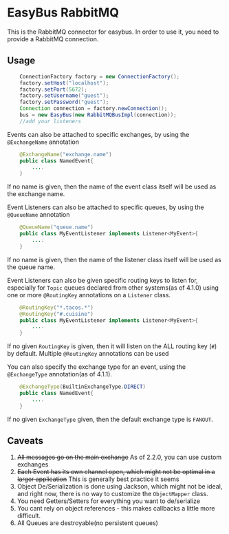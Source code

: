 # EasyBus RabbitMQ

This is the RabbitMQ connector for easybus. In order to use it, you need to provide a 
RabbitMQ connection.

## Usage

```java
    ConnectionFactory factory = new ConnectionFactory();
    factory.setHost("localhost");
    factory.setPort(5672);
    factory.setUsername("guest");
    factory.setPassword("guest");
    Connection connection = factory.newConnection();
    bus = new EasyBus(new RabbitMQBusImpl(connection));
    //add your listeners
```

Events can also be attached to specific exchanges, by using the ``@ExchangeName`` annotation

```java
    @ExchangeName("exchange.name")
    public class NamedEvent{
        ....
    }
```

If no name is given, then the name of the event class itself will be used as the exchange name.


Event Listeners can also be attached to specific queues, by using the ``@QueueName`` annotation

```java
    @QueueName("queue.name")
    public class MyEventListener implements Listener<MyEvent>{
        ....
    }
```

If no name is given, then the name of the listener class itself will be used as the queue name.


Event Listeners can also be given specific routing keys to listen for, especially for ``Topic`` queues
declared from other systems(as of 4.1.0) using one or more ``@RoutingKey`` annotations on a ``Listener`` class.

```java
    @RoutingKey("*.tacos.*")
    @RoutingKey("#.cuisine")
    public class MyEventListener implements Listener<MyEvent>{
        ....
    }
```

If no given ``RoutingKey`` is given, then it will listen on the ALL routing key (``#``) by default. Multiple
``@RoutingKey`` annotations can be used


You can also specify the exchange type for an event, using the ``@ExchangeType`` annotation(as of 4.1.1). 

```java
    @ExchangeType(BuiltinExchangeType.DIRECT)
    public class NamedEvent{
        ....
    }
```

If no given ``ExchangeType`` given, then the default exchange type is ``FANOUT``.


## Caveats

1. ~~All messages go on the main exchange~~ As of 2.2.0, you can use custom exchanges
2. ~~Each Event has its own channel open, which might not be optimal in a larger application~~ This is generally best practice it seems
3. Object De/Serialization is done using Jackson, which might not be ideal, and right now,
there is no way to customize the ```ObjectMapper``` class.
4. You need Getters/Setters for everything you want to de/serialize
5. You cant rely on object references - this makes callbacks a little more difficult.
6. All Queues are destroyable(no persistent queues)
